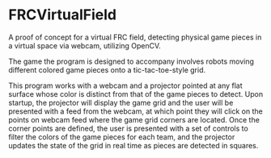 # FRCVirtualField
A proof of concept for a virtual FRC field, detecting physical game pieces in a virtual space via webcam, utilizing OpenCV.

The game the program is designed to accompany involves robots moving different colored game pieces onto a tic-tac-toe-style grid.

This program works with a webcam and a projector pointed at any flat surface whose color is distinct from that of the game pieces to detect. Upon 
startup, the projector will display the game grid and the user will be presented with a feed from the webcam, at which point they will click on the 
points on webcam feed where the game grid corners are located. Once the corner points are defined, the user is presented with a set of controls to
filter the colors of the game pieces for each team, and the projector updates the state of the grid in real time as pieces are detected in squares.
